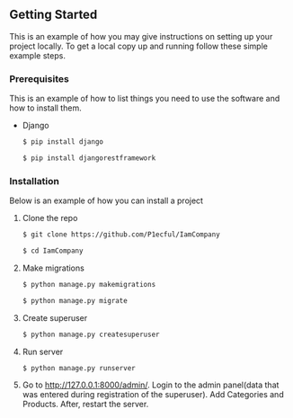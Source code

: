 ## Getting Started

This is an example of how you may give instructions on setting up your project locally.
To get a local copy up and running follow these simple example steps.

### Prerequisites

This is an example of how to list things you need to use the software and how to install them.
* Django
  ```sh
  $ pip install django
  
  $ pip install djangorestframework 
  ```

### Installation

Below is an example of how you can install a project

1. Clone the repo
   ```sh
   $ git clone https://github.com/P1ecful/IamCompany
   
   $ cd IamCompany
   ```
2. Make migrations
   ```sh
   $ python manage.py makemigrations
   
   $ python manage.py migrate
   ```
3. Create superuser
   ```sh
   $ python manage.py createsuperuser
   ```
4. Run server
   ```sh
   $ python manage.py runserver
   ```
5. Go to http://127.0.0.1:8000/admin/. Login to the admin panel(data that was entered during registration of the superuser). 
Add Categories and Products. After, restart the server.
 
